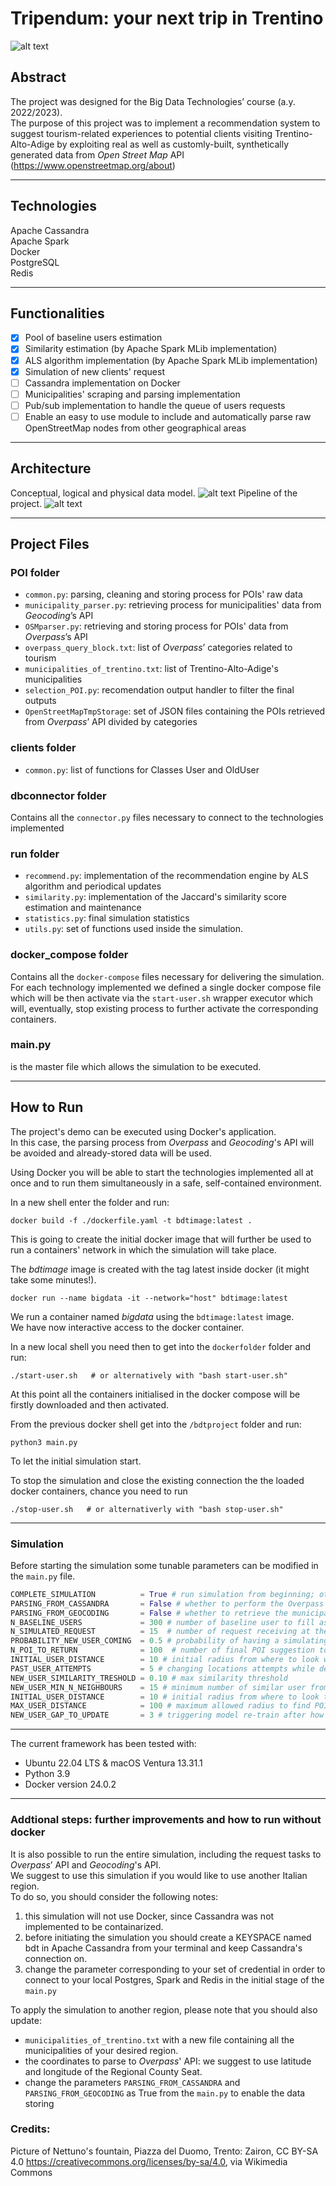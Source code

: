 # Tripendum: your next trip in Trentino
![alt text](./logo/nettuno_fountain.png?raw=true)

## Abstract
The project was designed for the Big Data Technologies’ course (a.y. 2022/2023).<br>
The purpose of this project was to implement a recommendation system to suggest tourism-related experiences to potential clients visiting Trentino-Alto-Adige by exploiting real as well as customly-built, synthetically generated data from *Open Street Map* API (https://www.openstreetmap.org/about)

---

## Technologies
Apache Cassandra<br>
Apache Spark<br>
Docker<br>
PostgreSQL<br>
Redis

---

## Functionalities
* [x] Pool of baseline users estimation
* [x] Similarity estimation (by Apache Spark MLib implementation)
* [x] ALS algorithm implementation (by Apache Spark MLib implementation)
* [x] Simulation of new clients' request
* [ ] Cassandra implementation on Docker
* [ ] Municipalities' scraping and parsing implementation 
* [ ] Pub/sub implementation to handle the queue of users requests
* [ ] Enable an easy to use module to include and automatically parse raw OpenStreetMap nodes from other geographical areas
---

## Architecture
Conceptual, logical and physical data model.
![alt text](./simulation_screens/data_models.png?raw=true)
Pipeline of the project.
![alt text](./simulation_screens/pipeline.png?raw=true)

---

## Project Files

### POI folder
- `common.py`: parsing, cleaning and storing process for POIs' raw data
- `municipality_parser.py`: retrieving process for municipalities' data from *Geocoding*’s API
- `OSMparser.py`: retrieving and storing process for POIs' data from *Overpass*’s API 
- `overpass_query_block.txt`: list of *Overpass*’ categories related to tourism
- `municipalities_of_trentino.txt`: list of Trentino-Alto-Adige's municipalities
- `selection_POI.py`: recomendation output handler to filter the final outputs 
- `OpenStreetMapTmpStorage`: set of JSON files containing the POIs retrieved from *Overpass*’ API divided by categories

### clients folder
- `common.py`: list of functions for Classes User and OldUser

### dbconnector folder
Contains all the `connector.py` files necessary to connect to the technologies implemented 

### run folder
- `recommend.py`: implementation of the recommendation engine by ALS algorithm and periodical updates
- `similarity.py`: implementation of the Jaccard's similarity score estimation and maintenance 
- `statistics.py`: final simulation statistics
- `utils.py`: set of functions used inside the simulation.

### docker_compose folder
Contains all the `docker-compose` files necessary for delivering the simulation.<br>
For each technology implemented we defined a single docker compose file which will be then activate via the `start-user.sh` wrapper executor which will, eventually, stop existing process to further activate the corresponding containers.

### main.py 
is the master file which allows the simulation to be executed.

---

## How to Run
The project's demo can be executed using Docker's application.<br>
In this case, the parsing process from *Overpass* and *Geocoding*'s API will be avoided and already-stored data will be used.<br>

Using Docker you will be able to start the technologies implemented all at once and to run them simultaneously in a safe, self-contained environment.<br>



In a new shell enter the folder and run:
```shell
docker build -f ./dockerfile.yaml -t bdtimage:latest . 
```
This is going to create the initial docker image that will further be used to run a containers' network in which the simulation will take place.

The *bdtimage* image is created with the tag latest inside docker (it might take some minutes!).
```shell
docker run --name bigdata -it --network="host" bdtimage:latest 
```
We run a container named *bigdata* using the `bdtimage:latest` image.<br>
We have now interactive access to the docker container.  

In a new local shell you need then to get into the `dockerfolder` folder and run:
```shell
./start-user.sh   # or alternatively with "bash start-user.sh"
```

At this point all the containers initialised in the docker compose will be firstly downloaded and then activated.

From the previous docker shell get into  the `/bdtproject` folder and run:
```shell
python3 main.py
```
To let the initial simulation start.

To stop the simulation and close the existing connection the the loaded docker containers, chance you need to run
```shell
./stop-user.sh   # or alternativerly with "bash stop-user.sh"
```
---

### Simulation 
Before starting the simulation some tunable parameters can be modified in the `main.py` file.

```python
COMPLETE_SIMULATION          = True # run simulation from beginning; otherwise simulate the user request 
PARSING_FROM_CASSANDRA       = False # whether to perform the Overpass API request, store into cassandra and filter to postgress
PARSING_FROM_GEOCODING       = False # whether to retrieve the municipality's coordinates from (reverse) geocoding maps
N_BASELINE_USERS             = 300 # number of baseline user to fill as starting entries
N_SIMULATED_REQUEST          = 15  # number of request receiving at the end of the simulation
PROBABILITY_NEW_USER_COMING  = 0.5 # probability of having a simulating user being a new, unregistered one
N_POI_TO_RETURN              = 100  # number of final POI suggestion to be retained
INITIAL_USER_DISTANCE        = 10 # initial radius from where to look while filtering for the best recommended POI
PAST_USER_ATTEMPTS           = 5 # changing locations attempts while dealing with underepresented trip's categories
NEW_USER_SIMILARITY_TRESHOLD = 0.10 # max similarity threshold
NEW_USER_MIN_N_NEIGHBOURS    = 15 # minimum number of similar user from which take the averaged ratings
INITIAL_USER_DISTANCE        = 10 # initial radius from where to look to filter the recommended POI
MAX_USER_DISTANCE            = 100 # maximum allowed radius to find POIs
NEW_USER_GAP_TO_UPDATE       = 3 # triggering model re-train after how much new user registered
```

---

The current framework has been tested with:
- Ubuntu 22.04 LTS & macOS Ventura 13.31.1
- Python 3.9
- Docker version 24.0.2

---

### Addtional steps: further improvements and how to run without docker
It is also possible to run the entire simulation, including the request tasks to *Overpass*’ API and *Geocoding*'s API.<br>
We suggest to use this simulation if you would like to use another Italian region.<br>
To do so, you should consider the following notes:
1. this simulation will not use Docker, since Cassandra was not implemented to be containarized. 
2. before initiating the simulation you should create a KEYSPACE named bdt in Apache Cassandra from your terminal and keep Cassandra's connection on.
3. change the parameter corresponding to your set of credential in order to connect to your local Postgres, Spark and Redis in the initial stage of the `main.py`

To apply the simulation to another region, please note that you should also update:
- `municipalities_of_trentino.txt` with a new file containing all the municipalities of your desired region. 
- the coordinates to parse to *Overpass*' API: we suggest to use latitude and longitude of the Regional County Seat.
- change the parameters `PARSING_FROM_CASSANDRA` and `PARSING_FROM_GEOCODING` as True from the `main.py` to enable the data storing 


### Credits:
Picture of Nettuno's fountain, Piazza del Duomo, Trento: Zairon, CC BY-SA 4.0 <https://creativecommons.org/licenses/by-sa/4.0>, via Wikimedia Commons
